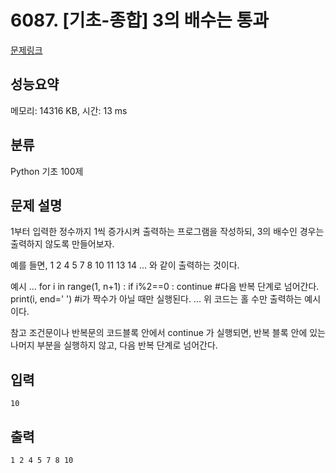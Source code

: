 # 6087. [기초-종합] 3의 배수는 통과

[문제링크](https://codeup.kr/problem.php?id=6087)

## 성능요약

메모리: 14316 KB, 시간: 13 ms

## 분류

Python 기초 100제

## 문제 설명

1부터 입력한 정수까지 1씩 증가시켜 출력하는 프로그램을 작성하되,
3의 배수인 경우는 출력하지 않도록 만들어보자.

예를 들면,
1 2 4 5 7 8 10 11 13 14 ...
와 같이 출력하는 것이다.

예시
...
for i in range(1, n+1) :
  if i%2==0 :
    continue            #다음 반복 단계로 넘어간다.
  print(i, end=' ')    #i가 짝수가 아닐 때만 실행된다.
...
위 코드는 홀 수만 출력하는 예시이다.

참고
조건문이나 반복문의 코드블록 안에서 continue 가 실행되면,
반복 블록 안에 있는 나머지 부분을 실행하지 않고, 다음 반복 단계로 넘어간다.

## 입력

```
10
```

## 출력

```
1 2 4 5 7 8 10
```